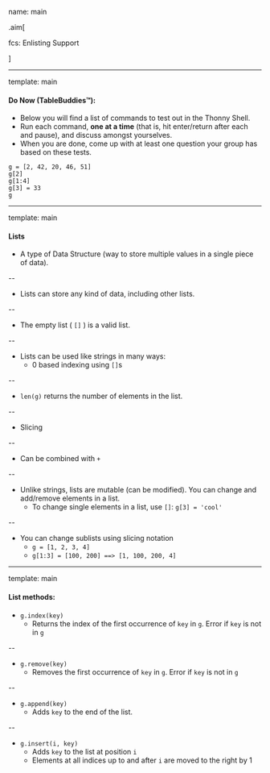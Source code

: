 name: main

.aim[<div>
  fcs: Enlisting Support
  </div>]

---
template: main

#### Do Now (TableBuddies™):
- Below you will find a list of commands to test out in the Thonny Shell.
- Run each command, **one at a time** (that is, hit enter/return after each and pause), and discuss amongst yourselves.
- When you are done, come up with at least one question your group has based on these tests.
```
g = [2, 42, 20, 46, 51]
g[2]
g[1:4]
g[3] = 33
g
```

---
template: main

#### Lists
- A type of Data Structure (way to store multiple values in a single piece of data).

--
- Lists can store any kind of data, including other lists.

--
- The empty list ( `[]` ) is a valid list.

--
- Lists can be used like strings in many ways:
  - 0 based indexing using `[]`s

--
  - `len(g)` returns the number of elements in the list.

--
  - Slicing

--
  - Can be combined with `+`

--
- Unlike strings, lists are mutable (can be modified). You can change and add/remove elements in a list.
  - To change single elements in a list, use `[]`: `g[3] = 'cool'`

--
  - You can change sublists using slicing notation
      - `g = [1, 2, 3, 4]`
      - `g[1:3] = [100, 200] ==> [1, 100, 200, 4]`

---
template: main

#### List methods:
- `g.index(key)`
  - Returns the index of the first occurrence of `key` in `g`. Error if `key` is not in `g`

--
- `g.remove(key)`
  - Removes the first occurrence of `key` in `g`. Error if `key` is not in `g`

--
- `g.append(key)`
  - Adds `key` to the end of the list.

--
- `g.insert(i, key)`
  - Adds `key` to the list at position `i`
  - Elements at all indices up to and after `i` are moved to the right by 1
